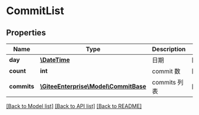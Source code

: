 # CommitList

## Properties
Name | Type | Description | Notes
------------ | ------------- | ------------- | -------------
**day** | [**\DateTime**](\DateTime.md) | 日期 | [optional] 
**count** | **int** | commit 数 | [optional] 
**commits** | [**\GiteeEnterprise\Model\CommitBase**](CommitBase.md) | commits 列表 | [optional] 

[[Back to Model list]](../../README.md#documentation-for-models) [[Back to API list]](../../README.md#documentation-for-api-endpoints) [[Back to README]](../../README.md)


